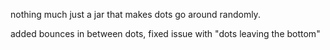 nothing much just a jar that makes dots go around randomly.

added bounces in between dots, fixed issue with "dots leaving the bottom"
